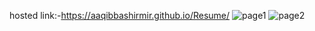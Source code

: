 hosted link:-https://aaqibbashirmir.github.io/Resume/
![page1](https://github.com/AaqibBashirMir/Resume/assets/35392012/b42b6ddd-7fb3-4fac-8d5d-446bc6cbe196)
![page2](https://github.com/AaqibBashirMir/Resume/assets/35392012/8b3666e6-8731-4900-b62a-46bc0c8abf5f)

